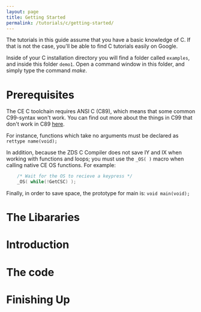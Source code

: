 ```yaml
---
layout: page
title: Getting Started
permalink: /tutorials/c/getting-started/
---
```


The tutorials in this guide assume that you have a basic knowledge of C. If that is not the case, you'll be able to find C tutorials easily on Google.

Inside of your C installation directory you will find a folder called `examples`, and inside this folder `demo1`. Open a command window in this folder, and simply type the command *make*.

# Prerequisites

The CE C toolchain requires ANSI C (C89), which means that some common C99-syntax won't work. You can find out more about the things in C99 that don't work in C89 [here](https://en.wikipedia.org/wiki/C99#Design).

For instance, functions which take no arguments must be declared as `rettype name(void);`

In addition, because the ZDS C Compiler does not save IY and IX when working with functions and loops; you must use the `_OS( )` macro when calling native CE OS functions. For example:
```c
    /* Wait for the OS to recieve a keypress */
    _OS( while(!GetCSC) );
```

Finally, in order to save space, the prototype for main is: `void main(void);`

# The Libararies

# Introduction

# The code

# Finishing Up